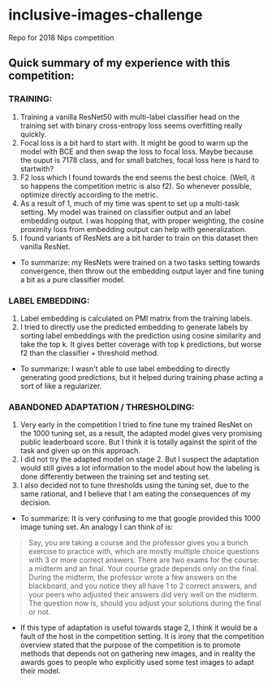 # inclusive-images-challenge
Repo for 2018 Nips competition  

## Quick summary of my experience with this competition: 

### TRAINING: 
1. Training a vanilla ResNet50 with multi-label classifier head on the training set with binary cross-entropy loss seems overfitting really quickly. 
2. Focal loss is a bit hard to start with. It might be good to warm up the model with BCE and then swap the loss to focal loss. Maybe because the ouput is 7178 class, and for small batches, focal loss here is hard to startwith?
3. F2 loss which I found towards the end seems the best choice. (Well, it so happens the competition metric is also f2). So whenever possible, optimize directly according to the metric. 
4. As a result of 1, much of my time was spent to set up a multi-task setting. My model was trained on classifier output and an label embedding output. I was hopping that, with proper weighting, the cosine proximity loss from embedding output can help with generalization. 
5. I found variants of ResNets are a bit harder to train on this dataset then vanilla ResNet.   
+ To summarize: my ResNets were trained on a two tasks setting towards convergence, then throw out the embedding output layer and fine tuning a bit as a pure classifier model.  

### LABEL EMBEDDING: 
1. Label embedding is calculated on PMI matrix from the training labels.  
2. I tried to directly use the predicted embedding to generate labels by sorting label embeddings with the prediction using cosine similarity and take the top k. It gives better coverage with top k predictions, but worse f2 than the classifier + threshold method. 
+ To summarize: I wasn't able to use label embedding to directly generating good predictions, but it helped during training phase acting a sort of like a regularizer. 

### ABANDONED ADAPTATION / THRESHOLDING: 
1. Very early in the competition I tried to fine tune my trained ResNet on the 1000 tuning set, as a result, the adapted model gives very promising public leaderboard score. But I think it is totally against the spirit of the task and given up on this approach. 
2. I did not try the adapted model on stage 2. But I suspect the adaptation would still gives a lot information to the model about how the labeling is done differently between the training set and testing set.  
3. I also decided not to tune thresholds using the tuning set, due to the same rational, and I believe that I am eating the consequences of my decision.  
+ To summarize: It is very confusing to me that google provided this 1000 image tuning set. An analogy I can think of is: 
> Say, you are taking a course and the professor gives you a bunch exercise to practice with, which are mostly multiple choice questions with 3 or more correct answers. There are two exams for the course: a midterm and an final. Your course grade depends only on the final. During the midterm, the professor wrote a few answers on the blackboard, and you notice they all have 1 to 2 correct answers, and your peers who adjusted their answers did very well on the midterm. The question now is, should you adjust your solutions during the final or not.   

+ If this type of adaptation is useful towards stage 2, I think it would be a fault of the host in the competition setting. It is irony that the competition overview stated that the purpose of the competition is to promote methods that depends not on gathering new images, and in reality the awards goes to people who explicitly used some test images to adapt their model. 
